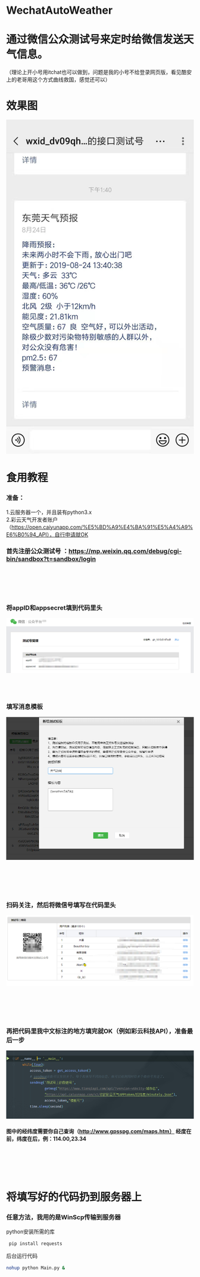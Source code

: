# WechatAutoWeather

# 通过微信公众测试号来定时给微信发送天气信息。
  （理论上开小号用itchat也可以做到，问题是我的小号不给登录网页版，看见酷安上的老哥用这个方式曲线救国，感觉还可以）
  <br>
# 效果图
![Image text](https://github.com/6yi/WechatAutoWeather/blob/master/Demoimg/1.jpg)

# 食用教程
  
### 准备：
  1.云服务器一个，并且装有python3.x
  <br>
  2.彩云天气开发者账户（https://open.caiyunapp.com/%E5%BD%A9%E4%BA%91%E5%A4%A9%E6%B0%94_API），自行申请就OK
  
### 首先注册公众测试号 ：https://mp.weixin.qq.com/debug/cgi-bin/sandbox?t=sandbox/login
  <br>
  <br>
  <br>
  <br>
  
### 将appID和appsecret填到代码里头
  ![Image text](https://github.com/6yi/WechatAutoWeather/blob/master/Demoimg/2.png)
  <br>
  <br>
  <br>
  <br>
  
  
### 填写消息模板
  ![Image text](https://github.com/6yi/WechatAutoWeather/blob/master/Demoimg/4.png)

  <br>
  <br>
  <br>
  <br>
  
###  扫码关注，然后将微信号填写在代码里头
  ![Image text](https://github.com/6yi/WechatAutoWeather/blob/master/Demoimg/3.png)
  
  <br>
  <br>
  <br>
  <br>
 
### 再把代码里我中文标注的地方填完就OK（例如彩云科技API），准备最后一步 
  ![Image text](https://github.com/6yi/WechatAutoWeather/blob/master/Demoimg/5.png)
  <br>
#### 图中的经纬度需要你自己查询（http://www.gpsspg.com/maps.htm） 经度在前，纬度在后，例：114.00,23.34 
  <br>
  <br>
  <br>
  <br>  
 
# 将填写好的代码扔到服务器上
### 任意方法，我用的是WinScp传输到服务器
  
  python安装所需的库
  ```bash 
   pip install requests
  ```   
  
  后台运行代码
   ```bash 
   nohup python Main.py &
  ```   
  
